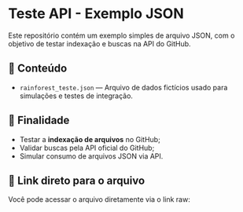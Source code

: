 # Teste API - Exemplo JSON

Este repositório contém um exemplo simples de arquivo JSON, com o objetivo de testar indexação e buscas na API do GitHub.

## 📂 Conteúdo

- `rainforest_teste.json` — Arquivo de dados fictícios usado para simulações e testes de integração.

## 🎯 Finalidade

- Testar a **indexação de arquivos** no GitHub;
- Validar buscas pela API oficial do GitHub;
- Simular consumo de arquivos JSON via API.

## 📎 Link direto para o arquivo

Você pode acessar o arquivo diretamente via o link raw:

